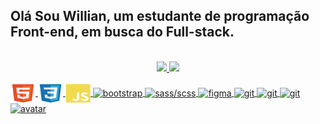 
## Olá Sou Willian, um estudante de programação Front-end, em busca do Full-stack.

<div align="center"><br>
  <a href="https://github.com/Williaan">
  <img height="180em" src="https://github-readme-stats.vercel.app/api?username=Williaan&show_icons=true&theme=dark&include_all_commits=true&count_private=true"/>
  <img height="180em" src="https://github-readme-stats.vercel.app/api/top-langs/?username=Williaan&layout=compact&langs_count=7&theme=dark"/>
</div    
<div style="display: inline_block"><br>
   <img align="center" alt="HTML" height="30" width="40" src="https://raw.githubusercontent.com/devicons/devicon/master/icons/html5/html5-original.svg">
   <img align="center" alt="CSS" height="30" width="40" src="https://raw.githubusercontent.com/devicons/devicon/master/icons/css3/css3-original.svg">
   <img align="center" alt="Js" height="30" width="40" src="https://raw.githubusercontent.com/devicons/devicon/master/icons/javascript/javascript-plain.svg">     
   <img align="center" alt="bootstrap" height="30" width="40" src="https://cdn.jsdelivr.net/gh/devicons/devicon/icons/bootstrap/bootstrap-original.svg">
   <img align="center" alt="sass/scss" height="40" width="40" src="https://cdn.jsdelivr.net/gh/devicons/devicon/icons/sass/sass-original.svg">
   <img align="center" alt="figma" height="30" width="40" src="https://cdn.jsdelivr.net/gh/devicons/devicon/icons/figma/figma-original.svg">
   <img align="center" alt="git" height="30" width="40" src="https://cdn.jsdelivr.net/gh/devicons/devicon/icons/git/git-plain.svg">
   <img align="center" alt="git" height="70" width="40" src="https://cdn.jsdelivr.net/gh/devicons/devicon/icons/php/php-original.svg">
   <img align="center" alt="git" height="70" width="40" src="https://cdn.jsdelivr.net/gh/devicons/devicon/icons/mysql/mysql-original-wordmark.svg">
</div><br>
  

 <img align="center" alt="avatar" height="200" width="200" src="https://user-images.githubusercontent.com/18532618/131926270-fe76b9df-935b-4782-b22f-c936c3c6ef7c.png">
